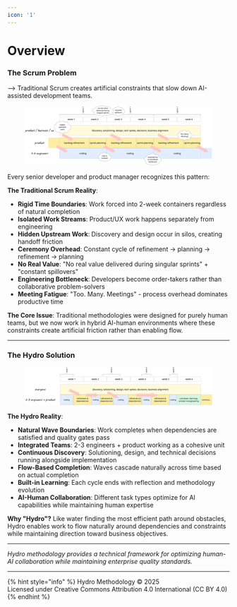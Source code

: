 ```yaml
---
icon: '1'
---
```


# Overview

### The Scrum Problem

\--> Traditional Scrum creates artificial constraints that slow down AI-assisted development teams.

<figure><img src="../.gitbook/assets/image (2).png" alt=""><figcaption></figcaption></figure>

Every senior developer and product manager recognizes this pattern:

**The Traditional Scrum Reality**:

* **Rigid Time Boundaries**: Work forced into 2-week containers regardless of natural completion
* **Isolated Work Streams**: Product/UX work happens separately from engineering
* **Hidden Upstream Work**: Discovery and design occur in silos, creating handoff friction
* **Ceremony Overhead**: Constant cycle of refinement → planning → refinement → planning
* **No Real Value**: "No real value delivered during singular sprints" + "constant spillovers"
* **Engineering Bottleneck**: Developers become order-takers rather than collaborative problem-solvers
* **Meeting Fatigue**: "Too. Many. Meetings" - process overhead dominates productive time

**The Core Issue**: Traditional methodologies were designed for purely human teams, but we now work in hybrid AI-human environments where these constraints create artificial friction rather than enabling flow.

***

### The Hydro Solution

<figure><img src="../.gitbook/assets/image (1).png" alt=""><figcaption></figcaption></figure>

**The Hydro Reality**:

* **Natural Wave Boundaries**: Work completes when dependencies are satisfied and quality gates pass
* **Integrated Teams**: 2-3 engineers + product working as a cohesive unit
* **Continuous Discovery**: Solutioning, design, and technical decisions running alongside implementation
* **Flow-Based Completion**: Waves cascade naturally across time based on actual completion
* **Built-in Learning**: Each cycle ends with reflection and methodology evolution
* **AI-Human Collaboration**: Different task types optimize for AI capabilities while maintaining human expertise

**Why "Hydro"?** Like water finding the most efficient path around obstacles, Hydro enables work to flow naturally around dependencies and constraints while maintaining direction toward business objectives.

***

_Hydro methodology provides a technical framework for optimizing human-AI collaboration while maintaining enterprise quality standards._

***

{% hint style="info" %}
Hydro Methodology © 2025 \
Licensed under Creative Commons Attribution 4.0 International (CC BY 4.0)
{% endhint %}
